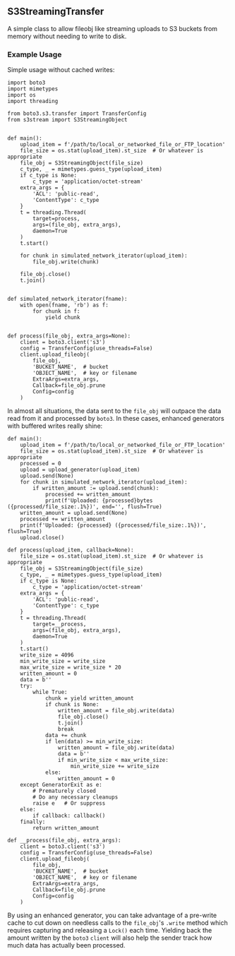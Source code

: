 ## S3StreamingTransfer
A simple class to allow fileobj like streaming uploads to S3 buckets from memory without needing to write to disk.

### Example Usage

Simple usage without cached writes:

```python3
import boto3
import mimetypes
import os
import threading

from boto3.s3.transfer import TransferConfig
from s3stream import S3StreamingObject


def main():
    upload_item = f'/path/to/local_or_networked_file_or_FTP_location'
    file_size = os.stat(upload_item).st_size  # Or whatever is appropriate
    file_obj = S3StreamingObject(file_size)
    c_type, _ = mimetypes.guess_type(upload_item)
    if c_type is None:
        c_type = 'application/octet-stream'
    extra_args = {
        'ACL': 'public-read',
        'ContentType': c_type
    }
    t = threading.Thread(
        target=process,
        args=(file_obj, extra_args),
        daemon=True
    )
    t.start()
   
    for chunk in simulated_network_iterator(upload_item):
        file_obj.write(chunk)
    
    file_obj.close()
    t.join()
   
   
def simulated_network_iterator(fname):
    with open(fname, 'rb') as f:
        for chunk in f:
            yield chunk
   
   
def process(file_obj, extra_args=None):
    client = boto3.client('s3')
    config = TransferConfig(use_threads=False)
    client.upload_fileobj(
        file_obj,
        'BUCKET_NAME',  # bucket
        'OBJECT_NAME',  # key or filename
        ExtraArgs=extra_args,
        Callback=file_obj.prune
        Config=config
    )
```

In almost all situations, the data sent to the `file_obj` will outpace the data read from it and processed by `boto3`. In these cases, enhanced generators with buffered writes really shine:

```python3
def main():
    upload_item = f'/path/to/local_or_networked_file_or_FTP_location'
    file_size = os.stat(upload_item).st_size  # Or whatever is appropriate
    processed = 0
    upload = upload_generator(upload_item)
    upload.send(None)
    for chunk in simulated_network_iterator(upload_item):
        if written_amount := upload.send(chunk):
            processed += written_amount
            print(f'Uploaded: {processed}bytes ({processed/file_size:.1%})', end='', flush=True)
    written_amount = upload.send(None)
    processed += written_amount
    print(f'Uploaded: {processed} ({processed/file_size:.1%})', flush=True)
    upload.close()
  
def process(upload_item, callback=None):
    file_size = os.stat(upload_item).st_size  # Or whatever is appropriate
    file_obj = S3StreamingObject(file_size)
    c_type, _ = mimetypes.guess_type(upload_item)
    if c_type is None:
        c_type = 'application/octet-stream'
    extra_args = {
        'ACL': 'public-read',
        'ContentType': c_type
    }
    t = threading.Thread(
        target=__process,
        args=(file_obj, extra_args),
        daemon=True
    )
    t.start()
    write_size = 4096
    min_write_size = write_size
    max_write_size = write_size * 20
    written_amount = 0
    data = b''
    try:
        while True:
            chunk = yield written_amount
            if chunk is None:
                written_amount = file_obj.write(data)
                file_obj.close()
                t.join()
                break
            data += chunk
            if len(data) >= min_write_size:
                written_amount = file_obj.write(data)
                data = b''
                if min_write_size < max_write_size:
                    min_write_size += write_size
            else:
                written_amount = 0
    except GeneratorExit as e:
        # Prematurely closed
        # Do any necessary cleanups
        raise e   # Or suppress
    else:
        if callback: callback()
    finally:
        return written_amount
      
def __process(file_obj, extra_args):
    client = boto3.client('s3')
    config = TransferConfig(use_threads=False)
    client.upload_fileobj(
        file_obj,
        'BUCKET_NAME',  # bucket
        'OBJECT_NAME',  # key or filename
        ExtraArgs=extra_args,
        Callback=file_obj.prune
        Config=config
    )
```
By using an enhanced generator, you can take advantage of a pre-write cache to cut down on needless calls to the `file_obj`'s `.write` method which requires capturing and releasing a `Lock()` each time. Yielding back the amount written by the `boto3` `client` will also help the sender track how much data has actually been processed.
